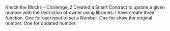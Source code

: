 Knock the Blocks - Challenge_2
Created a Smart Contract to update a given number with the restriction of owner using libraries.
I have create three function.
One for userInput to set a Number.
One for show the original number.
One for updated number.
